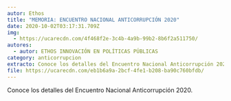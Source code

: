 ```yaml
---
autor: Ethos
title: "MEMORIA: ENCUENTRO NACIONAL ANTICORRUPCIÓN 2020"
date: 2020-10-02T03:17:31.709Z
img:
  - https://ucarecdn.com/4f468f2e-3c4b-4a9b-99b2-8b6f2a511750/
autores:
  - autor: ETHOS INNOVACIÓN EN POLÍTICAS PÚBLICAS
category: anticorrupcion
extracto: Conoce los detalles del Encuentro Nacional Anticorrupción 2020.
file: https://ucarecdn.com/eb1b6a9a-2bcf-4fe1-b208-ba90c760bfdb/
---
```

<!--StartFragment-->

Conoce los detalles del Encuentro Nacional Anticorrupción 2020.

<!--EndFragment-->